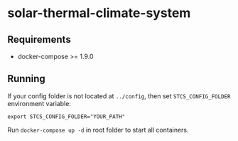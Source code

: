 # solar-thermal-climate-system

## Requirements

- docker-compose >= 1.9.0

## Running

If your config folder is not located at `../config`, then set `STCS_CONFIG_FOLDER` environment variable:
```
export STCS_CONFIG_FOLDER="YOUR_PATH"
```

Run `docker-compose up -d` in root folder to start all containers.
